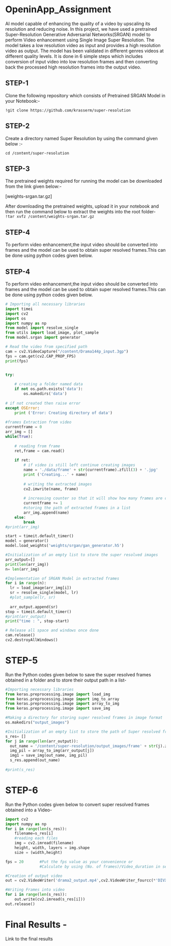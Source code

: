 # OpeninApp_Assignment
 AI model capable of enhancing the quality of a video by upscaling its resolution and reducing noise.
In this project, we have used a pretrained Super-Resolution Generative Adversarial Networks(SRGAN) model to perform Video enhancement using Single Image Super Resolution. The model takes a low resolution video as input and provides a high resolution video as output. The model has been validated in different genres videos at different quality levels. It is done in 6 simple steps which includes conversion of input video into low resolution frames and then converting back the processed high resolution frames into the output video.
## STEP-1
Clone the following repository which consists of Pretrained SRGAN Model in your Notebook:-

``` !git clone https://github.com/krasserm/super-resolution ```

## STEP-2
Create a directory named Super Resolution by using the command given below :-

```cd /content/super-resolution```
## STEP-3
The pretrained weights required for running the model can be  downloaded from the link given below:-

[weights-srgan.tar.gz]

After downloading the pretrained weights, upload it in your notebook and then run the command below to extract the weights into the root folder-
```!tar xvfz /content/weights-srgan.tar.gz```
## STEP-4
To perform video enhancement,the input video should be converted into frames and the model can be used to obtain super resolved frames.This can be done using python codes given below.
## STEP-4
To perform video enhancement,the input video should be converted into frames and the model can be used to obtain super resolved frames.This can be done using python codes given below.

```python
# Importing all necessary libraries 
import timei
import cv2 
import os
import numpy as np
from model import resolve_single
from utils import load_image, plot_sample
from model.srgan import generator

# Read the video from specified path 
cam = cv2.VideoCapture("/content/Drama144p_input.3gp") 
fps = cam.get(cv2.CAP_PROP_FPS)
print(fps)


try:
      
    # creating a folder named data 
    if not os.path.exists('data'): 
        os.makedirs('data') 
  
# if not created then raise error 
except OSError:
    print ('Error: Creating directory of data') 
  
#frames Extraction from video 
currentframe = 0
arr_img = []
while(True): 
      
    # reading from frame 
    ret,frame = cam.read() 
  
    if ret: 
        # if video is still left continue creating images 
        name = './data/frame' + str(currentframe).zfill(3) + '.jpg'
        print ('Creating...' + name) 
  
        # writing the extracted images 
        cv2.imwrite(name, frame) 
  
        # increasing counter so that it will show how many frames are created 
        currentframe += 1
        #storing the path of extracted frames in a list
        arr_img.append(name)
    else: 
        break
#print(arr_img)

start = timeit.default_timer()
model = generator()
model.load_weights('weights/srgan/gan_generator.h5')

#Initialization of an empty list to store the super resolved images
arr_output=[]
print(len(arr_img))
n= len(arr_img)

#Implementation of SRGAN Model in extracted frames
for i in range(n):
  lr = load_image(arr_img[i])
  sr = resolve_single(model, lr)
  #plot_sample(lr, sr)
  
  arr_output.append(sr)
stop = timeit.default_timer()
#print(arr_output)
print("time : ", stop-start)

# Release all space and windows once done 
cam.release() 
cv2.destroyAllWindows()
```

# STEP-5
Run the Python codes given below to save the super resolved frames obtained in a folder and to store their output path in a list-

```python
#Importing necessary libraries
from keras.preprocessing.image import load_img
from keras.preprocessing.image import img_to_array
from keras.preprocessing.image import array_to_img
from keras.preprocessing.image import save_img

#Making a directory for storing super resolved frames in image format
os.makedirs("output_images")

#Initialization of an empty list to store the path of Super resolved frames
s_res= []
for j in range(len(arr_output)):
  out_name = '/content/super-resolution/output_images/frame' + str(j).zfill(3) + '.jpg'
  img_pil = array_to_img(arr_output[j])
  img1 = save_img(out_name, img_pil)
  s_res.append(out_name)
  
#print(s_res)
```
# STEP-6
Run the Python codes given  below to  convert  super resolved frames obtained into a Video-

```python
import cv2
import numpy as np
for i in range(len(s_res)):
    filename=s_res[i]
    #reading each files
    img = cv2.imread(filename)
    height, width, layers = img.shape
    size = (width,height)

fps = 20       #Put the fps value as your convenience or 
               #Calculate by using (No. of frames)/Video_duration in seconds  

#Creation of output video               
out = cv2.VideoWriter('drama2_output.mp4',cv2.VideoWriter_fourcc(*'DIVX'), fps , size)

#Writing Frames into video
for i in range(len(s_res)):
    out.write(cv2.imread(s_res[i]))
out.release()
```

# Final Results - 
Link to the final results
